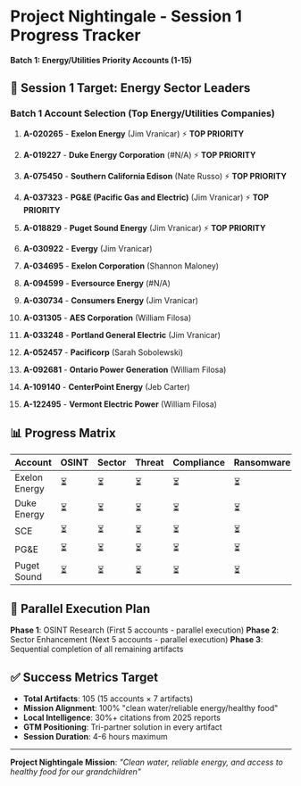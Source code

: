 # Project Nightingale - Session 1 Progress Tracker
**Batch 1: Energy/Utilities Priority Accounts (1-15)**

## 🎯 Session 1 Target: Energy Sector Leaders

### Batch 1 Account Selection (Top Energy/Utilities Companies)
1. **A-020265** - **Exelon Energy** (Jim Vranicar) ⚡ **TOP PRIORITY**
2. **A-019227** - **Duke Energy Corporation** (#N/A) ⚡ **TOP PRIORITY**  
3. **A-075450** - **Southern California Edison** (Nate Russo) ⚡ **TOP PRIORITY**
4. **A-037323** - **PG&E (Pacific Gas and Electric)** (Jim Vranicar) ⚡ **TOP PRIORITY**
5. **A-018829** - **Puget Sound Energy** (Jim Vranicar) ⚡ **TOP PRIORITY**

6. **A-030922** - **Evergy** (Jim Vranicar)
7. **A-034695** - **Exelon Corporation** (Shannon Maloney)
8. **A-094599** - **Eversource Energy** (#N/A)
9. **A-030734** - **Consumers Energy** (Jim Vranicar)
10. **A-031305** - **AES Corporation** (William Filosa)

11. **A-033248** - **Portland General Electric** (Jim Vranicar)
12. **A-052457** - **Pacificorp** (Sarah Sobolewski)
13. **A-092681** - **Ontario Power Generation** (William Filosa)
14. **A-109140** - **CenterPoint Energy** (Jeb Carter)
15. **A-122495** - **Vermont Electric Power** (William Filosa)

## 📊 Progress Matrix

| Account | OSINT | Sector | Threat | Compliance | Ransomware | M&A | Concierge | Status |
|---------|-------|--------|--------|------------|------------|-----|-----------|---------|
| Exelon Energy | ⏳ | ⏳ | ⏳ | ⏳ | ⏳ | ⏳ | ⏳ | **Starting** |
| Duke Energy | ⏳ | ⏳ | ⏳ | ⏳ | ⏳ | ⏳ | ⏳ | Queued |
| SCE | ⏳ | ⏳ | ⏳ | ⏳ | ⏳ | ⏳ | ⏳ | Queued |
| PG&E | ⏳ | ⏳ | ⏳ | ⏳ | ⏳ | ⏳ | ⏳ | Queued |
| Puget Sound | ⏳ | ⏳ | ⏳ | ⏳ | ⏳ | ⏳ | ⏳ | Queued |

## 🎯 Parallel Execution Plan
**Phase 1**: OSINT Research (First 5 accounts - parallel execution)
**Phase 2**: Sector Enhancement (Next 5 accounts - parallel execution) 
**Phase 3**: Sequential completion of all remaining artifacts

## ✅ Success Metrics Target
- **Total Artifacts**: 105 (15 accounts × 7 artifacts)
- **Mission Alignment**: 100% "clean water/reliable energy/healthy food"
- **Local Intelligence**: 30%+ citations from 2025 reports
- **GTM Positioning**: Tri-partner solution in every artifact
- **Session Duration**: 4-6 hours maximum

---
**Project Nightingale Mission**: *"Clean water, reliable energy, and access to healthy food for our grandchildren"*
